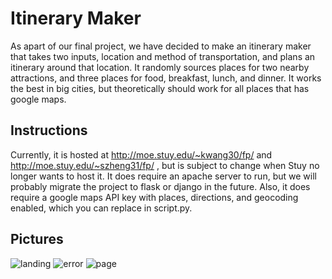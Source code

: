 # Itinerary Maker
As apart of our final project, we have decided to make an itinerary maker that takes two inputs, location and method of transportation, and plans an itinerary around that location. It randomly sources places for two nearby attractions, and three places for food, breakfast, lunch, and dinner. It works the best in big cities, but theoretically should work for all places that has google maps.

## Instructions
Currently, it is hosted at http://moe.stuy.edu/~kwang30/fp/ and http://moe.stuy.edu/~szheng31/fp/ , but is subject to change when Stuy no longer wants to host it. It does require an apache server to run, but we will probably migrate the project to flask or django in the future. Also, it does require a google maps API key with places, directions, and geocoding enabled, which you can replace in script.py.

## Pictures
![landing](https://user-images.githubusercontent.com/69407438/122306286-29877b00-ced6-11eb-949e-ffaebba047d1.JPG)
![error](https://user-images.githubusercontent.com/69407438/122306288-2b513e80-ced6-11eb-97d4-d8b49bed5eda.JPG)
![page](https://user-images.githubusercontent.com/69407438/122306293-2d1b0200-ced6-11eb-88a6-7c08d1018941.JPG)
